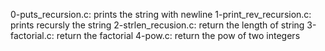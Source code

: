 0-puts_recursion.c: prints the string with newline
1-print_rev_recursion.c: prints recursly the string
2-strlen_recusion.c: return the length of string
3-factorial.c: return the factorial
4-pow.c: return the pow of two integers
